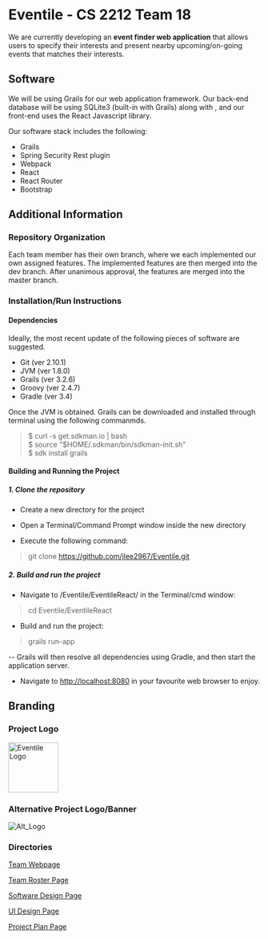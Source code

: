 # Eventile - CS 2212 Team 18

We are currently developing an **event finder web application** that allows users to specify their interests and present nearby upcoming/on-going events that matches their interests.

## Software

We will be using Grails for our web application framework. Our back-end database will be using SQLite3 (built-in with Grails) along with , and our front-end uses the React Javascript library.

Our software stack includes the following:

* Grails 
* Spring Security Rest plugin
* Webpack
* React
* React Router
* Bootstrap

## Additional Information

### Repository Organization

Each team member has their own branch, where we each implemented our own assigned features. The implemented features are then merged into the dev branch. After unanimous approval, the features are merged into the master branch. 

### Installation/Run Instructions

#### Dependencies

Ideally, the most recent update of the following pieces of software are suggested.
- Git (ver 2.10.1)
- JVM (ver 1.8.0)
- Grails (ver 3.2.6)
- Groovy (ver 2.4.7)
- Gradle (ver 3.4)

Once the JVM is obtained. Grails can be downloaded and installed through terminal using the following commanmds.
> $ curl -s get.sdkman.io | bash <br/>
> $ source "$HOME/.sdkman/bin/sdkman-init.sh" <br/>
> $ sdk install grails <br/>

#### Building and Running the Project

##### 1. Clone the repository

- Create a new directory for the project

- Open a Terminal/Command Prompt window inside the new directory

- Execute the following command: 

> git clone https://github.com/jlee2967/Eventile.git 

##### 2. Build and run the project

- Navigate to /Eventile/EventileReact/ in the Terminal/cmd window:

> cd Eventile/EventileReact

- Build and run the project:

> grails run-app

-- Grails will then resolve all dependencies using Gradle, and then start the application server. 

- Navigate to [http://localhost:8080](http://localhost:8080) in your favourite web browser to enjoy.

## Branding

### Project Logo

<img src="GitHubPages/Images/Eventile Logo.png" alt="Eventile Logo" style="width:100px; height:100px;">

### Alternative Project Logo/Banner

<img src="GitHubPages/Images/eventile_alt_logo.png" alt="Alt_Logo">

### Directories

[Team Webpage](https://jlee2967.github.io/Eventile/)

[Team Roster Page](GitHubPages/TEAMROSTER.md)

[Software Design Page](GitHubPages/SOFTWAREDESIGN.md)

[UI Design Page](GitHubPages/UIDESIGN.md)

[Project Plan Page](GitHubPages/PROJECTPLAN.md)


